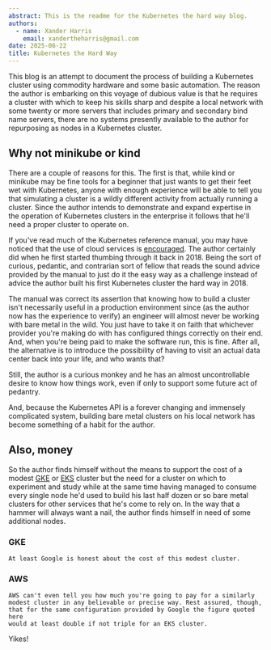 ```yaml
---
abstract: This is the readme for the Kubernetes the hard way blog.
authors:
  - name: Xander Harris
    email: xandertheharris@gmail.com
date: 2025-06-22
title: Kubernetes the Hard Way
---
```


This blog is an attempt to document the process of building a Kubernetes
cluster using commodity hardware and some basic automation. The reason
the author is embarking on this voyage of dubious value is that he
requires a cluster with which to keep his skills sharp and despite
a local network with some twenty or more servers that includes primary
and secondary bind name servers, there are no systems presently available
to the author for repurposing as nodes in a Kubernetes cluster.

## Why not minikube or kind

There are a couple of reasons for this. The first is that, while kind or
minikube may be fine tools for a beginner that just wants to get their
feet wet with Kubernetes, anyone with enough experience will be able to
tell you that simulating a cluster is a wildly different activity from
actually running a cluster. Since the author intends to demonstrate
and expand expertise in the operation of Kubernetes clusters in the
enterprise it follows that he'll need a proper cluster to operate on.

If you've read much of the Kubernetes reference manual, you may have noticed
that the use of cloud services is [encouraged](https://kubernetes.io/docs/setup/production-environment/#production-considerations).
The author certainly did when he first started thumbing through it back in 2018.
Being the sort of curious, pedantic, and contrarian sort of fellow
that reads the sound advice provided by the manual to just do it the easy way
as a challenge instead of advice the author built his first Kubernetes cluster
the hard way in 2018.

The manual was correct its assertion that knowing how to build a cluster
isn't necessarily useful in a production environment since (as the author
now has the experience to verify) an engineer will almost never be working
with bare metal in the wild. You just have to take it on faith that whichever
provider you're making do with has configured things correctly on their end.
And, when you're being paid to make the software run, this is fine. After all,
the alternative is to introduce the possibility of having to visit an actual
data center back into your life, and who wants that?

Still, the author is a curious monkey and he has an almost uncontrollable desire
to know how things work, even if only to support some future act of pedantry.

And, because the Kubernetes API is a forever changing and immensely complicated
system, building bare metal clusters on his local network has become something
of a habit for the author.

## Also, money

So the author finds himself without the means to support the cost of a
modest
[GKE](https://cloud.google.com/products/calculator?dl=CjhDaVF5WkRRd1pEZGtZUzA1TWpreUxUUTVZVFF0WWpSaU5TMWtPVEl4T1RNNE5HVTBZVGtRQVE9PRAPGiRDMkMwRjlBOS1GMjNFLTQ2RTMtQjZDMS0zN0ZDMkJEMDQ4QjY)
or [EKS](https://calculator.aws/#/estimate?id=8a9dd9e17e7d31f7a717c6759ae6ab4eef2ed112)
cluster but the need for a cluster on which to experiment and study
while at the same time having managed to consume every single node
he'd used to build his last half dozen or so bare metal clusters for
other services that he's come to rely on. In the way that a hammer
will always want a nail, the author finds himself in need of some
additional nodes.

### GKE

```{figure} _static/img/readme/gke-estimate.png
At least Google is honest about the cost of this modest cluster.
```

### AWS

```{figure} _static/img/readme/eks-estimate.png
AWS can't even tell you how much you're going to pay for a similarly
modest cluster in any believable or precise way. Rest assured, though,
that for the same configuration provided by Google the figure quoted here
would at least double if not triple for an EKS cluster.
```

Yikes!
